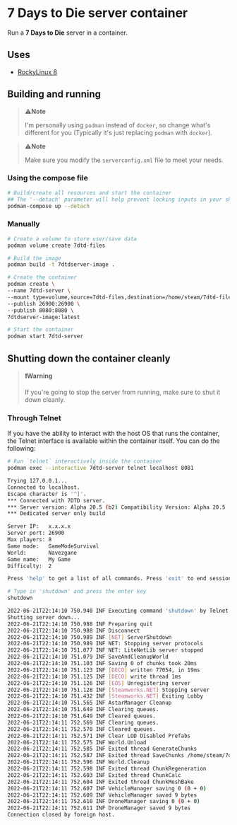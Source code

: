 # 7 Days to Die server container

Run a **7 Days to Die** server in a container.

## Uses

- [RockyLinux 8](https://hub.docker.com/r/rockylinux/rockylinux)

## Building and running

> **⚠️Note**
>  
> I'm personally using `podman` instead of `docker`, so change what's different for you (Typically it's just replacing `podman` with `docker`).

> **⚠️Note**
>  
> Make sure you modify the `serverconfig.xml` file to meet your needs.

### Using the compose file

```bash
# Build/create all resources and start the container
## The '--detach' parameter will help prevent locking inputs in your shell. 
podman-compose up --detach
```

### Manually 

```bash
# Create a volume to store user/save data
podman volume create 7dtd-files

# Build the image
podman build -t 7dtdserver-image .

# Create the container
podman create \
--name 7dtd-server \
--mount type=volume,source=7dtd-files,destination=/home/steam/7dtd-files \
--publish 26900:26900 \
--publish 8080:8080 \
7dtdserver-image:latest

# Start the container
podman start 7dtd-server
```

## Shutting down the container cleanly

> **❗Warning**
>  
> If you're going to stop the server from running, make sure to shut it down cleanly.

### Through Telnet

If you have the ability to interact with the host OS that runs the container, the Telnet interface is available within the container itself. You can do the following:

```bash
# Run `telnet` interactively inside the container
podman exec --interactive 7dtd-server telnet localhost 8081

Trying 127.0.0.1...
Connected to localhost.
Escape character is '^]'.
*** Connected with 7DTD server.
*** Server version: Alpha 20.5 (b2) Compatibility Version: Alpha 20.5
*** Dedicated server only build

Server IP:   x.x.x.x
Server port: 26900
Max players: 8
Game mode:   GameModeSurvival
World:       Navezgane
Game name:   My Game
Difficulty:  2

Press 'help' to get a list of all commands. Press 'exit' to end session.

# Type in 'shutdown' and press the enter key
shutdown

2022-06-21T22:14:10 750.940 INF Executing command 'shutdown' by Telnet from 127.0.0.1:43964
Shutting server down...
2022-06-21T22:14:10 750.988 INF Preparing quit
2022-06-21T22:14:10 750.988 INF Disconnect
2022-06-21T22:14:10 750.989 INF [NET] ServerShutdown
2022-06-21T22:14:10 750.989 INF NET: Stopping server protocols
2022-06-21T22:14:10 751.077 INF NET: LiteNetLib server stopped
2022-06-21T22:14:10 751.079 INF SaveAndCleanupWorld
2022-06-21T22:14:10 751.103 INF Saving 0 of chunks took 20ms
2022-06-21T22:14:10 751.123 INF [DECO] written 77054, in 19ms
2022-06-21T22:14:10 751.125 INF [DECO] write thread 1ms
2022-06-21T22:14:10 751.126 INF [EOS] Unregistering server
2022-06-21T22:14:10 751.128 INF [Steamworks.NET] Stopping server
2022-06-21T22:14:10 751.432 INF [Steamworks.NET] Exiting Lobby
2022-06-21T22:14:10 751.565 INF AstarManager Cleanup
2022-06-21T22:14:10 751.649 INF Clearing queues.
2022-06-21T22:14:10 751.649 INF Cleared queues.
2022-06-21T22:14:11 752.569 INF Clearing queues.
2022-06-21T22:14:11 752.570 INF Cleared queues.
2022-06-21T22:14:11 752.571 INF Clear LOD Disabled Prefabs
2022-06-21T22:14:11 752.575 INF World.Unload
2022-06-21T22:14:11 752.585 INF Exited thread GenerateChunks
2022-06-21T22:14:11 752.587 INF Exited thread SaveChunks /home/steam/7dtd-files/save//Navezgane/My Game/Region
2022-06-21T22:14:11 752.596 INF World.Cleanup
2022-06-21T22:14:11 752.598 INF Exited thread ChunkRegeneration
2022-06-21T22:14:11 752.603 INF Exited thread ChunkCalc
2022-06-21T22:14:11 752.604 INF Exited thread ChunkMeshBake
2022-06-21T22:14:11 752.607 INF VehicleManager saving 0 (0 + 0)
2022-06-21T22:14:11 752.609 INF VehicleManager saved 9 bytes
2022-06-21T22:14:11 752.610 INF DroneManager saving 0 (0 + 0)
2022-06-21T22:14:11 752.611 INF DroneManager saved 9 bytes
Connection closed by foreign host.
```
